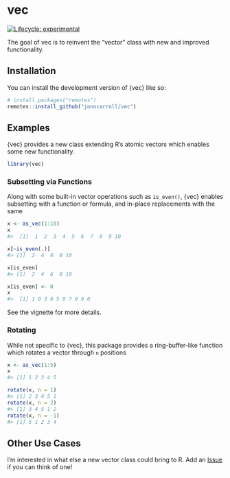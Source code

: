 
<!-- README.md is generated from README.Rmd. Please edit that file -->

# vec

<!-- badges: start -->

[![Lifecycle:
experimental](https://img.shields.io/badge/lifecycle-experimental-orange.svg)](https://lifecycle.r-lib.org/articles/stages.html#experimental)
<!-- badges: end -->

The goal of vec is to reinvent the “vector” class with new and improved
functionality.

## Installation

You can install the development version of {vec} like so:

``` r
# install.packages("remotes")
remotes::install_github("jonocarroll/vec")
```

## Examples

{vec} provides a new class extending R’s atomic vectors which enables
some new functionality.

``` r
library(vec)
```

### Subsetting via Functions

Along with some built-in vector operations such as `is_even()`, {vec}
enables subsetting with a function or formula, and in-place replacements
with the same

``` r
x <- as_vec(1:10)
x
#>  [1]  1  2  3  4  5  6  7  8  9 10

x[~is_even(.)]
#> [1]  2  4  6  8 10

x[is_even]
#> [1]  2  4  6  8 10

x[is_even] <- 0
x
#>  [1] 1 0 3 0 5 0 7 0 9 0
```

See the vignette for more details.

### Rotating

While not specific to {vec}, this package provides a ring-buffer-like
function which rotates a vector through `n` positions

``` r
x <- as_vec(1:5)
x
#> [1] 1 2 3 4 5

rotate(x, n = 1)
#> [1] 2 3 4 5 1
rotate(x, n = 2)
#> [1] 3 4 5 1 2
rotate(x, n = -1)
#> [1] 5 1 2 3 4
```

## Other Use Cases

I’m interested in what else a new vector class could bring to R. Add an
[Issue](https://github.com/jonocarroll/vec) if you can think of one!
